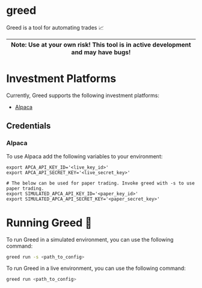 # greed
Greed is a tool for automating trades 📈

| **Note:** Use at your own risk! This tool is in active development and may have bugs! |
|---------------------------------------------------------------------------------------|

# Investment Platforms

Currently, Greed supports the following investment platforms:
* [Alpaca](https://alpaca.markets/)

## Credentials

### Alpaca

To use Alpaca add the following variables to your environment:
```env
export APCA_API_KEY_ID='<live_key_id>'
export APCA_API_SECRET_KEY='<live_secret_key>'

# The below can be used for paper trading. Invoke greed with -s to use paper trading.
export SIMULATED_APCA_API_KEY_ID='<paper_key_id>'
export SIMULATED_APCA_API_SECRET_KEY='<paper_secret_key>'
```

# Running Greed 🚀

To run Greed in a simulated environment, you can use the following command:
```bash
greed run -s <path_to_config>
```

To run Greed in a live environment, you can use the following command:
```bash
greed run <path_to_config>
```
